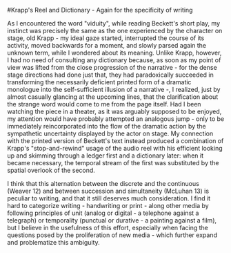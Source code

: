 #Krapp's Reel and Dictionary - Again for the specificity of writing

As I encountered the word "viduity", while reading Beckett's short play, my instinct was precisely the same as the one experienced by the character on stage, old Krapp - my ideal gaze started, interrupted the course of its activity, moved backwards for a moment, and slowly parsed again the unknown term, while I wondered about its meaning. Unlike Krapp, however, I had no need of consulting any dictionary because, as soon as my point of view was lifted from the close progression of the narrative - for the dense stage directions had done just that, they had paradoxically succeeded in transforming the necessarily deficient printed form of a dramatic monologue into the self-sufficient illusion of a narrative -, I realized, just by almost casually glancing at the upcoming lines, that the clarification about the strange word would come to me from the page itself. Had I been watching the piece in a theater, as it was arguably supposed to be enjoyed, my attention would have probably attempted an analogous jump - only to be immediately reincorporated into the flow of the dramatic action by the sympathetic uncertainty displayed by the actor on stage. My connection with the printed version of Beckett's text instead produced a combination of Krapp's "stop-and-rewind" usage of the audio reel with his efficient looking up and skimming through a ledger first and a dictionary later: when it became necessary, the temporal stream of the first was substituted by the spatial overlook of the second.

I think that this alternation between the discrete and the continuous (Weaver 12) and between succession and simultaneity (McLuhan 13) is peculiar to writing, and that it still deserves much consideration. I find it hard to categorize writing - handwriting or print - along other media by following principles of unit (analog or digital - a telephone against a telegraph) or temporality (punctual or durative - a painting against a film), but I believe in the usefulness of this effort, especially when facing the questions posed by the proliferation of new media - which further expand and problematize this ambiguity.
